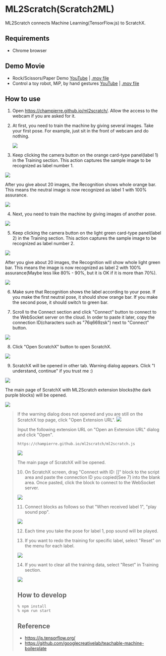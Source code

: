 # ML2Scratch(Scratch2ML)

ML2Scratch connects Machine Learning(TensorFlow.js) to ScratchX.

<!-- *Read this in other languages: [English](README.md), [日本語](README.ja.md), [简体中文](README.zh-cn.md).* -->

## Requirements

- Chrome browser

## Demo Movie

- Rock/Scissors/Paper Demo [YouTube](https://www.youtube.com/watch?v=DkH1hwc-Gb4) | [.mov file](https://s3.amazonaws.com/champierre/movies/rsp_demo.mov)
- Control a toy robot, MiP, by hand gestures [YouTube](https://www.youtube.com/watch?v=GKXimEB5WQg) | [.mov file](https://s3.amazonaws.com/champierre/movies/mip_demo.mov)

## How to use

1. Open https://champierre.github.io/ml2scratch/. Allow the access to the webcam if you are asked for it.

2. At first, you need to train the machine by giving several images. Take your first pose. For example, just sit in the front of webcam and do nothing.

    <img src="images/en/neutral.png" />

3. Keep clicking the camera button on the orange card-type panel(label 1) in the Training section. This action captures the sample image to be recognized as label number 1.

  <img src="images/en/before_training_1.png" />

  After you give about 20 images, the Recognition shows whole orange bar. This means the neutral image is now recognized as label 1 with 100% assurance.

  <img src="images/en/after_training_1.png" />

4. Next, you need to train the machine by giving images of another pose.

  <img src="images/en/gesture.png" />

5. Keep clicking the camera button on the light green card-type panel(label 2) in the Training section. This action captures the sample image to be recognized as label number 2.

  <img src="images/en/before_training_2.png" />

  After you give about 20 images, the Recognition will show whole light green bar. This means the image is now recognized as label 2 with 100% assurance(Maybe less like 80% - 90%, but it is OK if it is more than 70%).

  <img src="images/en/after_training_2.png" />

6. Make sure that Recognition shows the label according to your pose. If you make the first neutral pose, it should show orange bar. If you make the second pose, it should switch to green bar.

7. Scroll to the Connect section and click "Connect" button to connect to the WebSocket server on the cloud. In order to paste it later, copy the connection ID(characters such as "76q669zsk") next to "Connect" button.

  <img src="images/en/connect.png" />

8. Click "Open ScratchX" button to open ScratchX.

  <img src="images/en/scratchx.png" />

9. ScratchX will be opened in other tab. Warning dialog appears. Click "I understand, continue" if you trust me :)

  <img src="images/en/warning.png" />

  The main page of ScratchX with ML2Scratch extension blocks(the dark purple blocks) will be opened.

  <img src="images/en/scratchx_main.png" />

  <blockquote>
  If the warning dialog does not opened and you are still on the ScratchX top page, click "Open Extension URL".

  <img src="images/en/scratchx_top.png" />

  Input the following extension URL on "Open an Extension URL" dialog and click "Open".

  ```
  https://champierre.github.io/ml2scratch/ml2scratch.js
  ```

  <img src="images/en/open_extension_url.png" />

  The main page of ScratchX will be opened.

10. On ScratchX screen, drag "Connect with ID: []" block to the script area and paste the connection ID you copied(See 7) into the blank area. Once pasted, click the block to connect to the WebSocket server.

  <img src="images/en/connect_block.png" />

11. Connect blocks as follows so that "When received label 1", "play sound pop".

  <img src="images/en/play_sound.png" />

12. Each time you take the pose for label 1, pop sound will be played.

13. If you want to redo the training for specific label, select "Reset" on the menu for each label.

  <img src="images/en/reset.png" />

14. If you want to clear all the training data, select "Reset" in Training section.

  <img src="images/en/reset_all.png" />

## How to develop

```
% npm install
% npm run start
```

## Reference

- https://js.tensorflow.org/
- https://github.com/googlecreativelab/teachable-machine-boilerplate
